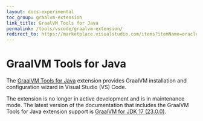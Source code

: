 ```yaml
---
layout: docs-experimental
toc_group: graalvm-extension
link_title: GraalVM Tools for Java
permalink: /tools/vscode/graalvm-extension/
redirect_to: https://marketplace.visualstudio.com/items?itemName=oracle-labs-graalvm.graalvm
---
```


# GraalVM Tools for Java

The [GraalVM Tools for Java](https://marketplace.visualstudio.com/items?itemName=oracle-labs-graalvm.graalvm) extension provides GraalVM installation and configuration wizard in Visual Studio (VS) Code. 

The extension is no longer in active development and is in maintenance mode. The latest version of the documentation that includes the GraalVM Tools for Java extension support is [GraalVM for JDK 17 (23.0.0)](https://www.graalvm.org/jdk17/tools/vscode/graalvm-extension/).
